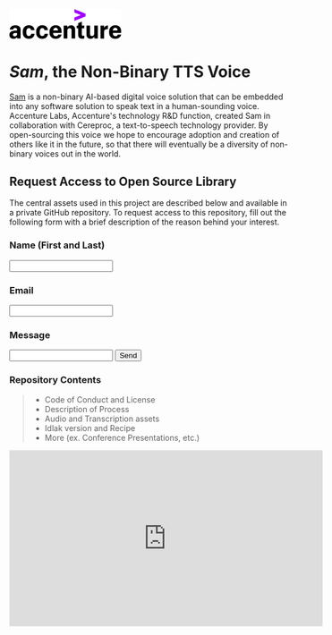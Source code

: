 <img src="Acc_Logo.svg" width="200"/>


# *Sam*, the Non-Binary TTS Voice

[Sam](https://bit.ly/36OjUbt) is a non-binary AI-based digital voice solution that can be embedded into any software solution to speak text in a human-sounding voice. Accenture Labs, Accenture's technology R&D function, created Sam in collaboration with Cereproc, a text-to-speech technology provider. By open-sourcing this voice we hope to encourage adoption and creation of others like it in the future, so that there will eventually be a diversity of non-binary voices out in the world.

## Request Access to Open Source Library
The central assets used in this project are described below and available in a private GitHub repository. To request access to this repository, fill out the following form with a brief description of the reason behind your interest.

<form action="https://formspree.io/nonbinary_voice@accenture.com"
    method="POST">
  <h3>Name (First and Last)</h3>
  <input type="text" name="name">
  <h3>Email</h2>
  <input type="email" name="_replyto">
  <h3>Message</h3>
  <input type="text" name="message">
  <input type="submit" value="Send">
</form>
      

### Repository Contents
> - Code of Conduct and License
> - Description of Process
> - Audio and Transcription assets
> - Idlak version and Recipe
> - More (ex. Conference Presentations, etc.)

<iframe width="560" height="315" src="https://www.youtube.com/embed/mL1n5AEFLl4" frameborder="0" allow="accelerometer; autoplay; clipboard-write; encrypted-media; gyroscope; picture-in-picture" allowfullscreen></iframe>

